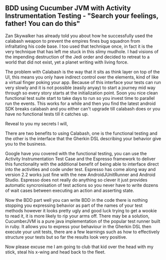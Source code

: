 ## BDD using Cucumber JVM with Activity Instrumentation Testing - "Search your feelings, father! You can do this"

Zan Skywalker has already told you about how he successfully used the calabash weapon to prevent the empires fines bug squadron from infraltating his code base.  I too used that technique once, in fact it is the very technique that has left me stuck in this slimy mudhole.  I had visions of the impending destruction of the Jedi order and decided to retreat to a world that did not exist, yet a planet writing with living force.

The problem with Calabash is the way that it sits as think layer on top of the UI, this means you only have indirect control over the elements, kind of like a virtual finger poking your app.  Because of this interface your tests can run very slowly and it is not possible (easily anyay) to start a journey mid way through so every story starts at the initialization point.  Soon you nice clean functional test suite start to take days to run so you invest time to parallel run the events.  This works for a while and then you find the latest android SDK breaks calabash and you either can't upgrade till calabash does or you have no functional tests till it catches up.

Reveal to you my secrets I will, 

There are two benefits to using Calabash, one is the functional testing and the other is the interface that the Gherkin DSL describing your behavior give you to the business.

Google have you covered with the functional testing, you can use the Activity Instrumentation Test Case and the Espresso framework to deliver this functionality with the additional benefit of being able to interface direct into the activities and code under test.  Espresso has come along way and version 2.2 works just fine with the new AndroidJUnitRunner and Android Studio.  Espresso does not really do anything so clever it just provides automatic syncronisation of test actions so you never have to write dozens of wait cases between executing an action and asserting state.

Now the BDD part well you can write BDD in the code there is nothing stopping you expressing behavior as part of the names of your test methods however it looks pretty ugly and good luck trying to get a wookie to read it, it is more likely to rip your arms off.  There may be a solution, CucumberJVM is a pure java implementation of the popular test runner built in ruby.  It allows you to express your behaviour in the Gherkin DSL then execute your unit tests, there are a few learnings such as how to effectively structure your tests but so far the results look very positive.

Now please excuse me I am going to club that kid over the head with my stick, steal his x-wing and head back to the fleet.
